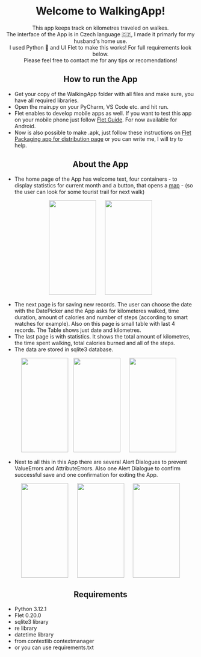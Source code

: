 <h1 align="center">Welcome to WalkingApp!</h1> 

<p align="center">
This app keeps track on kilometres traveled on walkes. <br/>
The interface of the App is in Czech language 🇨🇿, I made it primarly for my husband's home use. <br/>
I used Python 🐍 and UI Flet to make this works! For full requirements look below. <br/>
Please feel free to contact me for any tips or recomendations! 
</p>

<h2 align="center">How to run the App </h2>

<ul>
  <li>Get your copy of the WalkingApp folder with all files and make sure, you have all required libraries.</li>
  <li>Open the main.py on your PyCharm, VS Code etc. and hit run.</li>
  <li>Flet enables to develop mobile apps as well. If you want to test this app on your mobile phone 
      just follow <a href="https://flet.dev/docs/guides/python/testing-on-android">Flet Guide</a>. For now available for Android.  </li>
  <li>Now is also possible to make .apk, just follow these instructions on <a href="https://flet.dev/docs/guides/python/packaging-app-for-distribution/#flet-build-apk">Flet Packaging app for distribution page</a> or you can write me, I will try to help.</li>
</ul>

<h2 align="center">About the App </h2>

<ul>
  <li>The home page of the App has welcome text, four containers - to display statistics for current month and a button, that opens a <a href="https://mapy.cz">map</a> - (so the user can look for some tourist trail for next walk)</li>
</ul>

<p align="center">
<img src="https://github.com/SandraHeinzova/WalkingApp/assets/110200002/840dcbc4-6d3b-43fd-a694-88c8223c66b0" width="125" height="250" hspace="10">
<img src="https://github.com/SandraHeinzova/WalkingApp/assets/110200002/b8009a28-6c43-4a72-b740-3581fbfeed29" width="125" height="250" hspace="10">
</p>

<ul>
  <li>The next page is for saving new records. The user can choose the date with the DatePicker and the App asks for kilometeres walked, time duration, amount of calories and number of steps (according to smart watches for example). Also on this page is small table with last 4 records. The Table shows just date and kilometres.</li>
  <li>The last page is with statistics. It shows the total amount of kilometres, the time spent walking, total calories burned and all of the steps.</li>
    <li>The data are stored in sqlite3 database. </li>
</ul>

<p align="center">
<img src="https://github.com/SandraHeinzova/WalkingApp/assets/110200002/1182861a-79ea-4a1e-9e62-23207f0b7c17" width="125" height="250">
<img src="https://github.com/SandraHeinzova/WalkingApp/assets/110200002/f18cc394-5385-45ff-896e-b30164578830" width="125" height="250" hspace="10">
<img src="https://github.com/SandraHeinzova/WalkingApp/assets/110200002/9ded20f2-7ff2-4b3f-818b-f0e1cb775114" width="125" height="250" hspace="10">
</p>

<ul>
  <li>Next to all this in this App there are several Alert Dialogues to prevent ValueErrors and AttributeErrors. Also one Alert Dialogue to confirm   
      successful save and one confirmation for exiting the App.</li>
</ul>

<p align="center">
<img src="https://github.com/SandraHeinzova/WalkingApp/assets/110200002/b2e17279-5736-4e66-abc4-c3a35239da0f" width="125" height="250" hspace="10">
<img src="https://github.com/SandraHeinzova/WalkingApp/assets/110200002/0890f8d8-d080-4491-9bdb-218b773f6e05" width="125" height="250" hspace="10">
<img src="https://github.com/SandraHeinzova/WalkingApp/assets/110200002/77cd39d4-49bd-4112-b6d5-2983c00369f8" width="125" height="250" hspace="10">
</p>

<h2 align="center">Requirements</h2>
<ul>
  <li>Python 3.12.1</li>
  <li>Flet 0.20.0</li>
  <li>sqlite3 library</li>
  <li>re library</li>
  <li>datetime library</li>
  <li>from contextlib contextmanager</li>
  <li>or you can use requirements.txt</li>
</ul>


